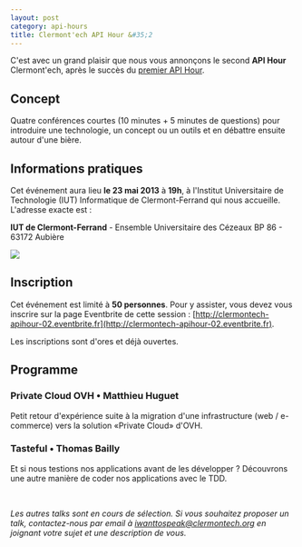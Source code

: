 ```yaml
---
layout: post
category: api-hours
title: Clermont'ech API Hour &#35;2
---
```


C'est avec un grand plaisir que nous vous annonçons le second **API Hour**
Clermont'ech, après le succès du [premier API
Hour](/api-hours/2013/03/25/API-Hour-1.html).

## Concept

Quatre conférences courtes (10 minutes + 5 minutes de questions) pour
introduire une technologie, un concept ou un outils et en débattre ensuite
autour d'une bière.

## Informations pratiques

Cet événement aura lieu **le 23 mai 2013** à **19h**, à l'Institut Universitaire
de Technologie (IUT) Informatique de Clermont-Ferrand qui nous accueille.
L'adresse exacte est :

**IUT de Clermont-Ferrand** - Ensemble Universitaire des Cézeaux BP 86 - 63172 Aubière

[![](http://maps.googleapis.com/maps/api/staticmap?center=IUT%20Clermont-Ferrand&size=600x400&sensor=false&markers=color:red|45.76239,3.10908)](https://maps.google.fr/maps?q=IUT+Clermont-Ferrand&ie=UTF-8&ei=R0J-UfSVMoiWhQe98YCIBQ&ved=0CAsQ_AUoAg)


## Inscription

Cet événement est limité à **50 personnes**. Pour y assister, vous devez vous
inscrire sur la page Eventbrite de cette session :
[http://clermontech-apihour-02.eventbrite.fr](http://clermontech-apihour-02.eventbrite.fr).

Les inscriptions sont d'ores et déjà ouvertes.


## Programme

### Private Cloud OVH • Matthieu Huguet

Petit retour d'expérience suite à la migration d'une infrastructure (web /
e-commerce) vers la solution «Private Cloud» d'OVH.

### Tasteful • Thomas Bailly

Et si nous testions nos applications avant de les développer ? Découvrons une
autre manière de coder nos applications avec le TDD.

<br>

_Les autres talks sont en cours de sélection. Si vous souhaitez proposer un talk,
contactez-nous par email à
[iwanttospeak@clermontech.org](mailto:iwanttospeak@clermontech.org)
en joignant votre sujet et une description de vous._
